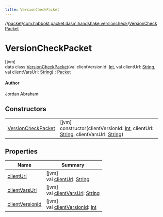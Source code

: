 ```yaml
---
title: VersionCheckPacket
---
```

//[packet](../../../index.html)/[com.habbokt.packet.dasm.handshake.versioncheck](../index.html)/[VersionCheckPacket](index.html)



# VersionCheckPacket



[jvm]\
data class [VersionCheckPacket](index.html)(val clientVersionId: [Int](https://kotlinlang.org/api/latest/jvm/stdlib/kotlin/-int/index.html), val clientUrl: [String](https://kotlinlang.org/api/latest/jvm/stdlib/kotlin/-string/index.html), val clientVarsUrl: [String](https://kotlinlang.org/api/latest/jvm/stdlib/kotlin/-string/index.html)) : [Packet](../../../../api/api/com.habbokt.api.packet/-packet/index.html)

#### Author



Jordan Abraham



## Constructors


| | |
|---|---|
| [VersionCheckPacket](-version-check-packet.html) | [jvm]<br>constructor(clientVersionId: [Int](https://kotlinlang.org/api/latest/jvm/stdlib/kotlin/-int/index.html), clientUrl: [String](https://kotlinlang.org/api/latest/jvm/stdlib/kotlin/-string/index.html), clientVarsUrl: [String](https://kotlinlang.org/api/latest/jvm/stdlib/kotlin/-string/index.html)) |


## Properties


| Name | Summary |
|---|---|
| [clientUrl](client-url.html) | [jvm]<br>val [clientUrl](client-url.html): [String](https://kotlinlang.org/api/latest/jvm/stdlib/kotlin/-string/index.html) |
| [clientVarsUrl](client-vars-url.html) | [jvm]<br>val [clientVarsUrl](client-vars-url.html): [String](https://kotlinlang.org/api/latest/jvm/stdlib/kotlin/-string/index.html) |
| [clientVersionId](client-version-id.html) | [jvm]<br>val [clientVersionId](client-version-id.html): [Int](https://kotlinlang.org/api/latest/jvm/stdlib/kotlin/-int/index.html) |

